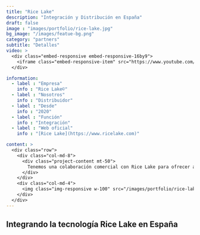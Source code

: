 ```yaml
---
title: "Rice Lake"
description: "Integración y Distribución en España"
draft: false
image : "images/portfolio/rice-lake.jpg"
bg_image: "/images/featue-bg.png"
category: "partners"
subtitle: "Detalles"
video: >
  <div class="embed-responsive embed-responsive-16by9">
    <iframe class="embed-responsive-item" src="https://www.youtube.com/embed/StyIaQj4v8Y" frameborder="0" allow="accelerometer; autoplay; encrypted-media; gyroscope; picture-in-picture" allowfullscreen></iframe>
  </div>

information:
  - label : "Empresa"
    info : "Rice Lake©"
  - label : "Nosotros"
    info : "Distribuidor"
  - label : "Desde"
    info : "2020"
  - label : "Función"
    info : "Integración"
  - label : "Web oficial"
    info : "[Rice Lake](https://www.ricelake.com)"

content: >
  <div class="row">
    <div class="col-md-8">
      <div class="project-content mt-50">
        Tenemos una colaboración comercial con Rice Lake para ofrecer a nuestros clientes soluciones a medida que requieran la tecnología Estado Unidense. Integramos Software a medida con las tecnologías programables de Rice Lake y distribuimos sus productos en España.
      </div>
    </div>
    <div class="col-md-4">
      <img class="img-responsive w-100" src="/images/portfolio/rice-lake.jpg" alt="">
    </div>
  </div>
---
```


## Integrando la tecnología Rice Lake en España
